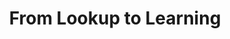---
layout: event
title: From Lookup to Learning
event: ECIR Industry Day
eventurl: http://www.ecir2011.dcu.ie/program/industry-day/
slidesurl: http://www.slideshare.net/tylertate/from-lookup-to-learning-search-as-a-longterm-activity-ecir-2011
status: upcoming
---
